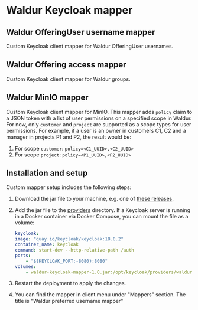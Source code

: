 # Waldur Keycloak mapper

## Waldur OfferingUser username mapper

Custom Keycloak client mapper for Waldur OfferingUser usernames.

## Waldur Offering access mapper

Custom Keycloak client mapper for Waldur groups.

## Waldur MinIO mapper

Custom Keycloak client mapper for MinIO.
This mapper adds `policy` claim to a JSON token with a list of user permissions on a specified scope in Waldur.
For now, only `customer` and `project` are supported as a scope types for user permissions.
For example, if a user is an owner in customers C1, C2 and a manager in projects P1 and P2, the result would be:

1. For scope `customer`: `policy=<C1_UUID>,<C2_UUID>`
2. For scope `project`: `policy=<P1_UUID>,<P2_UUID>`

## Installation and setup

Custom mapper setup includes the following steps:

1. Download the jar file to your machine, e.g. one of [these releases](https://github.com/waldur/waldur-keycloak-mapper/releases/).

2. Add the jar file to the [providers](https://www.keycloak.org/server/configuration-provider#_installing_and_uninstalling_a_provider) directory.
   If a Keycloak server is running in a Docker container via Docker Compose, you can mount the file as a volume:

    ```yaml
    keycloak:
    image: "quay.io/keycloak/keycloak:18.0.2"
    container_name: keycloak
    command: start-dev --http-relative-path /auth
    ports:
        - "${KEYCLOAK_PORT:-8080}:8080"
    volumes:
        - waldur-keycloak-mapper-1.0.jar:/opt/keycloak/providers/waldur-keycloak-mapper-1.0.jar
    ```

3. Restart the deployment to apply the changes.

4. You can find the mapper in client menu under "Mappers" section. The title is "Waldur preferred username mapper"
